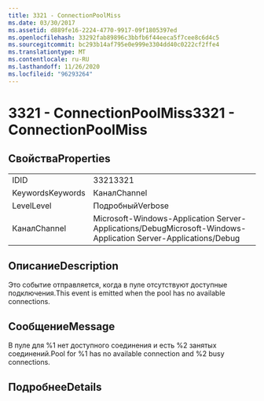 ```yaml
---
title: 3321 - ConnectionPoolMiss
ms.date: 03/30/2017
ms.assetid: d889fe16-2224-4770-9917-09f1805397ed
ms.openlocfilehash: 33292fab89896c3bbfb6f44eeca5f7cee8c6d4c5
ms.sourcegitcommit: bc293b14af795e0e999e3304dd40c0222cf2ffe4
ms.translationtype: MT
ms.contentlocale: ru-RU
ms.lasthandoff: 11/26/2020
ms.locfileid: "96293264"
---
```

# <a name="3321---connectionpoolmiss"></a><span data-ttu-id="45d97-102">3321 - ConnectionPoolMiss</span><span class="sxs-lookup"><span data-stu-id="45d97-102">3321 - ConnectionPoolMiss</span></span>

## <a name="properties"></a><span data-ttu-id="45d97-103">Свойства</span><span class="sxs-lookup"><span data-stu-id="45d97-103">Properties</span></span>  
  
|||  
|-|-|  
|<span data-ttu-id="45d97-104">ID</span><span class="sxs-lookup"><span data-stu-id="45d97-104">ID</span></span>|<span data-ttu-id="45d97-105">3321</span><span class="sxs-lookup"><span data-stu-id="45d97-105">3321</span></span>|  
|<span data-ttu-id="45d97-106">Keywords</span><span class="sxs-lookup"><span data-stu-id="45d97-106">Keywords</span></span>|<span data-ttu-id="45d97-107">Канал</span><span class="sxs-lookup"><span data-stu-id="45d97-107">Channel</span></span>|  
|<span data-ttu-id="45d97-108">Level</span><span class="sxs-lookup"><span data-stu-id="45d97-108">Level</span></span>|<span data-ttu-id="45d97-109">Подробный</span><span class="sxs-lookup"><span data-stu-id="45d97-109">Verbose</span></span>|  
|<span data-ttu-id="45d97-110">Канал</span><span class="sxs-lookup"><span data-stu-id="45d97-110">Channel</span></span>|<span data-ttu-id="45d97-111">Microsoft-Windows-Application Server-Applications/Debug</span><span class="sxs-lookup"><span data-stu-id="45d97-111">Microsoft-Windows-Application Server-Applications/Debug</span></span>|  
  
## <a name="description"></a><span data-ttu-id="45d97-112">Описание</span><span class="sxs-lookup"><span data-stu-id="45d97-112">Description</span></span>  

 <span data-ttu-id="45d97-113">Это событие отправляется, когда в пуле отсутствуют доступные подключения.</span><span class="sxs-lookup"><span data-stu-id="45d97-113">This event is emitted when the pool has no available connections.</span></span>  
  
## <a name="message"></a><span data-ttu-id="45d97-114">Сообщение</span><span class="sxs-lookup"><span data-stu-id="45d97-114">Message</span></span>  

 <span data-ttu-id="45d97-115">В пуле для %1 нет доступного соединения и есть %2 занятых соединений.</span><span class="sxs-lookup"><span data-stu-id="45d97-115">Pool for %1 has no available connection and %2 busy connections.</span></span>  
  
## <a name="details"></a><span data-ttu-id="45d97-116">Подробнее</span><span class="sxs-lookup"><span data-stu-id="45d97-116">Details</span></span>
